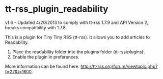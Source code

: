 tt-rss_plugin_readability
=======================

v1.6 - Updated 4/20/2013 to comply with tt-rss 1.7.9 and API Version 2, breaks compatibility with 1.7.8.

This is a plugin for Tiny Tiny RSS (tt-rss). It allows you to add articles to Readability.

1. Place the readability folder into the plugins folder (tt-rss/plugins).
2. Enable the plugin in preferences.

More information can be found here: http://tt-rss.org/forum/viewtopic.php?f=22&t=1600.